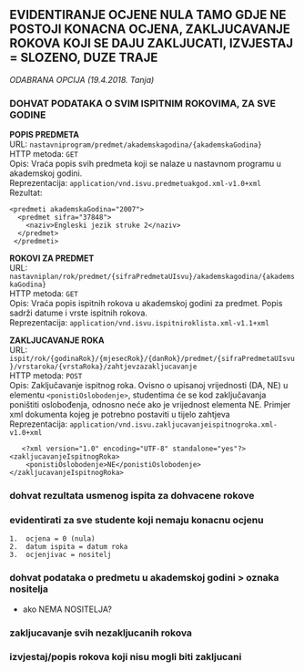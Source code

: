 ## EVIDENTIRANJE OCJENE NULA TAMO GDJE NE POSTOJI KONACNA OCJENA, ZAKLJUCAVANJE ROKOVA KOJI SE DAJU ZAKLJUCATI, IZVJESTAJ = SLOZENO, DUZE TRAJE  
_ODABRANA OPCIJA (19.4.2018. Tanja)_


### DOHVAT PODATAKA O SVIM ISPITNIM ROKOVIMA, ZA SVE GODINE  
**POPIS PREDMETA**  
URL: `nastavniprogram/predmet/akademskagodina/{akademskaGodina}`  
HTTP metoda: `GET`  
Opis: Vraća popis svih predmeta koji se nalaze u nastavnom programu u akademskoj godini.  
Reprezentacija: `application/vnd.isvu.predmetuakgod.xml-v1.0+xml`  
Rezultat: 
```{xml}
<predmeti akademskaGodina="2007">
  <predmet sifra="37848">
    <naziv>Engleski jezik struke 2</naziv>
  </predmet>
 </predmeti>
```

**ROKOVI ZA PREDMET**    
URL: `nastavniplan/rok/predmet/{sifraPredmetaUIsvu}/akademskagodina/{akademskaGodina}`  
HTTP metoda: `GET`  
Opis: Vraća popis ispitnih rokova u akademskoj godini za predmet. Popis sadrži datume i vrste ispitnih rokova.  
Reprezentacija: `application/vnd.isvu.ispitniroklista.xml-v1.1+xml`

**ZAKLJUCAVANJE ROKA**  
URL: `ispit/rok/{godinaRok}/{mjesecRok}/{danRok}/predmet/{sifraPredmetaUIsvu}/vrstaroka/{vrstaRoka}/zahtjevzazakljucavanje`  
HTTP metoda: `POST`  
Opis: Zaključavanje ispitnog roka. Ovisno o upisanoj vrijednosti (DA, NE) u elementu `<ponistiOslobodenje>`, studentima će se kod zaključavanja poništiti oslobođenja, odnosno neće ako je vrijednost elementa NE. Primjer xml dokumenta kojeg je potrebno postaviti u tijelo zahtjeva  
Reprezentacija: `application/vnd.isvu.zakljucavanjeispitnogroka.xml-v1.0+xml`  
```{xml}
   <?xml version="1.0" encoding="UTF-8" standalone="yes"?>
<zakljucavanjeIspitnogRoka>	
	<ponistiOslobodenje>NE</ponistiOslobodenje>
</zakljucavanjeIspitnogRoka>

```



### dohvat rezultata usmenog ispita za dohvacene rokove




### evidentirati za sve studente koji nemaju konacnu ocjenu
    1.	ocjena = 0 (nula)
    2.	datum ispita = datum roka
    3.	ocjenjivac = nositelj




### dohvat podataka o predmetu u akademskoj godini > oznaka nositelja

 -  ako NEMA NOSITELJA?




### zakljucavanje svih nezakljucanih rokova




### izvjestaj/popis rokova koji nisu mogli biti zakljucani
